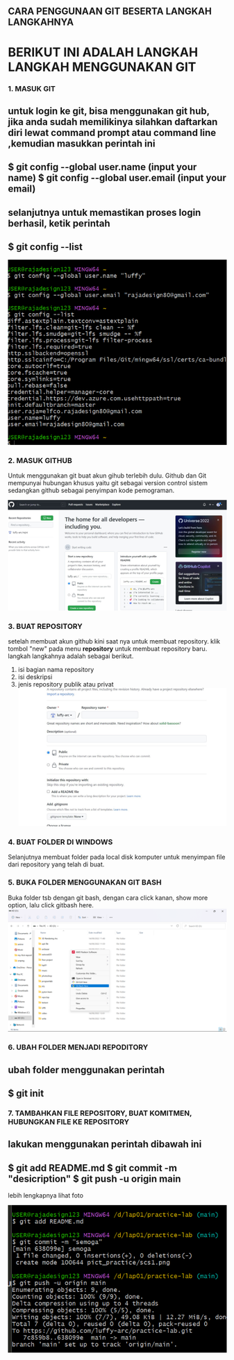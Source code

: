 ## **CARA PENGGUNAAN GIT BESERTA LANGKAH LANGKAHNYA**

# BERIKUT INI ADALAH LANGKAH LANGKAH MENGGUNAKAN GIT

### 1. **MASUK GIT**
untuk login ke git, bisa menggunakan git hub, jika anda sudah memilikinya silahkan daftarkan diri lewat **command prompt** atau **command line** ,kemudian masukkan perintah ini
---
$ git config --global user.name (input your name)
$ git config --global user.email (input your email)
---
selanjutnya untuk memastikan proses login berhasil, ketik perintah
---

$ git config --list
---

![scs1](pict_practice/scs1.png)
### 2. **MASUK GITHUB**
Untuk menggunakan git buat akun gihub  terlebih dulu. Github dan Git mempunyai hubungan khusus yaitu git sebagai version control sistem sedangkan github sebagai penyimpan kode pemograman.

![scs2](pict_practice/scs2.jpg)
### 3. **BUAT REPOSITORY**
setelah membuat akun github kini saat nya untuk membuat repository. klik tombol "new" pada menu **repository** untuk membuat repository baru. langkah langkahnya adalah sebagai berikut.
1) isi bagian nama repository
2) isi deskripsi
3) jenis repository publik atau privat
![scs3](pict_practice/scs3.jpg)
### 4. **BUAT FOLDER DI WINDOWS**
Selanjutnya membuat folder pada local disk komputer untuk menyimpan file dari repository yang telah di buat.
### 5. **BUKA FOLDER MENGGUNAKAN GIT BASH**
Buka folder tsb dengan git bash, dengan cara click kanan, show more option, lalu click gitbash here.
![scs4](pict_practice/scs4.png)
### 6. **UBAH FOLDER MENJADI REPODITORY**
ubah folder menggunakan perintah 
---

$ git init
---


### 7. **TAMBAHKAN FILE REPOSITORY, BUAT KOMITMEN, HUBUNGKAN FILE KE REPOSITORY**

lakukan menggunakan perintah dibawah ini
---

$ git add README.md
$ git commit -m "desicription"
$ git push -u origin main
---

lebih lengkapnya lihat foto

![scs5](pict_practice/scs5.png)